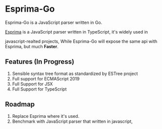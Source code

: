 # Esprima-Go

Esprima-Go is a JavaScript parser written in Go.

[Esprima](https://github.com/jquery/esprima) is a JavaScript parser written in TypeScript, it's widely used in

javascript-realted projects, While Esprima-Go will expose the same api with Esprima, but much **Faster**.

## Features (In Progress)

1. Sensible syntax tree format as standardized by ESTree project
2. Full support for ECMAScript 2019
3. Full Support for JSX
4. Full Support for TypeScript

## Roadmap

1. Replace Esprima where it's used.
2. Benchmark with JavaScript parser that written in javascript,
